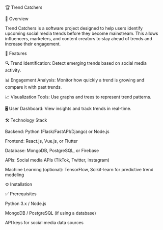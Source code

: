 🏆 Trend Catchers

📌 Overview

Trend Catchers is a software project designed to help users identify upcoming social media trends before they become mainstream. This allows influencers, marketers, and content creators to stay ahead of trends and increase their engagement.

🚀 Features

🔍 Trend Identification: Detect emerging trends based on social media activity.

📊 Engagement Analysis: Monitor how quickly a trend is growing and compare it with past trends.

📈 Visualization Tools: Use graphs and trees to represent trend patterns.

🖥 User Dashboard: View insights and track trends in real-time.

🛠 Technology Stack

Backend: Python (Flask/FastAPI/Django) or Node.js

Frontend: React.js, Vue.js, or Flutter

Database: MongoDB, PostgreSQL, or Firebase

APIs: Social media APIs (TikTok, Twitter, Instagram)

Machine Learning (optional): TensorFlow, Scikit-learn for predictive trend modeling

⚙️ Installation

✅ Prerequisites

Python 3.x / Node.js

MongoDB / PostgreSQL (if using a database)

API keys for social media data sources
